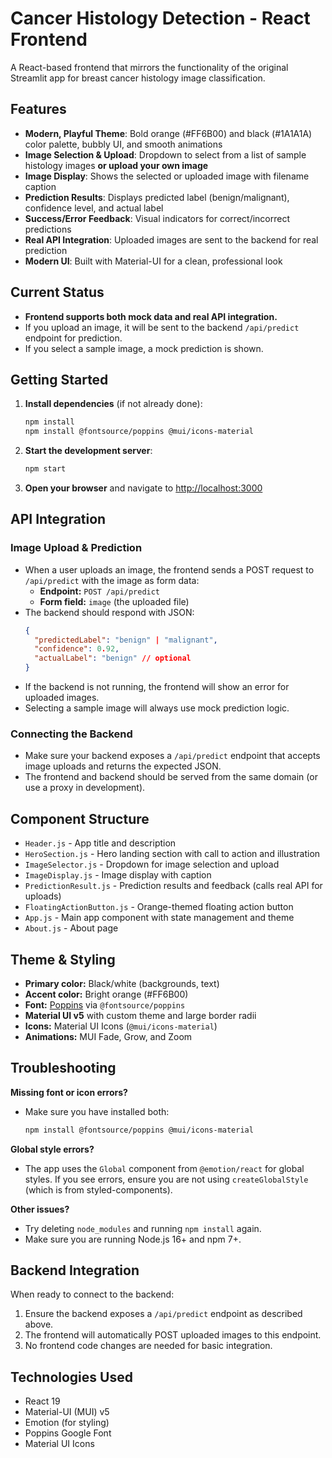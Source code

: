 # Cancer Histology Detection - React Frontend

A React-based frontend that mirrors the functionality of the original Streamlit app for breast cancer histology image classification.

## Features

- **Modern, Playful Theme**: Bold orange (#FF6B00) and black (#1A1A1A) color palette, bubbly UI, and smooth animations
- **Image Selection & Upload**: Dropdown to select from a list of sample histology images **or upload your own image**
- **Image Display**: Shows the selected or uploaded image with filename caption
- **Prediction Results**: Displays predicted label (benign/malignant), confidence level, and actual label
- **Success/Error Feedback**: Visual indicators for correct/incorrect predictions
- **Real API Integration**: Uploaded images are sent to the backend for real prediction
- **Modern UI**: Built with Material-UI for a clean, professional look

## Current Status

- **Frontend supports both mock data and real API integration.**
- If you upload an image, it will be sent to the backend `/api/predict` endpoint for prediction.
- If you select a sample image, a mock prediction is shown.

## Getting Started

1. **Install dependencies** (if not already done):
   ```bash
   npm install
   npm install @fontsource/poppins @mui/icons-material
   ```

2. **Start the development server**:
   ```bash
   npm start
   ```

3. **Open your browser** and navigate to [http://localhost:3000](http://localhost:3000)

## API Integration

### **Image Upload & Prediction**
- When a user uploads an image, the frontend sends a POST request to `/api/predict` with the image as form data:
  - **Endpoint:** `POST /api/predict`
  - **Form field:** `image` (the uploaded file)
- The backend should respond with JSON:
  ```json
  {
    "predictedLabel": "benign" | "malignant",
    "confidence": 0.92,
    "actualLabel": "benign" // optional
  }
  ```
- If the backend is not running, the frontend will show an error for uploaded images.
- Selecting a sample image will always use mock prediction logic.

### **Connecting the Backend**
- Make sure your backend exposes a `/api/predict` endpoint that accepts image uploads and returns the expected JSON.
- The frontend and backend should be served from the same domain (or use a proxy in development).

## Component Structure

- `Header.js` - App title and description
- `HeroSection.js` - Hero landing section with call to action and illustration
- `ImageSelector.js` - Dropdown for image selection and upload
- `ImageDisplay.js` - Image display with caption
- `PredictionResult.js` - Prediction results and feedback (calls real API for uploads)
- `FloatingActionButton.js` - Orange-themed floating action button
- `App.js` - Main app component with state management and theme
- `About.js` - About page

## Theme & Styling

- **Primary color:** Black/white (backgrounds, text)
- **Accent color:** Bright orange (#FF6B00)
- **Font:** [Poppins](https://fonts.google.com/specimen/Poppins) via `@fontsource/poppins`
- **Material UI v5** with custom theme and large border radii
- **Icons:** Material UI Icons (`@mui/icons-material`)
- **Animations:** MUI Fade, Grow, and Zoom

## Troubleshooting

**Missing font or icon errors?**
- Make sure you have installed both:
  ```bash
  npm install @fontsource/poppins @mui/icons-material
  ```

**Global style errors?**
- The app uses the `Global` component from `@emotion/react` for global styles. If you see errors, ensure you are not using `createGlobalStyle` (which is from styled-components).

**Other issues?**
- Try deleting `node_modules` and running `npm install` again.
- Make sure you are running Node.js 16+ and npm 7+.

## Backend Integration

When ready to connect to the backend:
1. Ensure the backend exposes a `/api/predict` endpoint as described above.
2. The frontend will automatically POST uploaded images to this endpoint.
3. No frontend code changes are needed for basic integration.

## Technologies Used

- React 19
- Material-UI (MUI) v5
- Emotion (for styling)
- Poppins Google Font
- Material UI Icons
